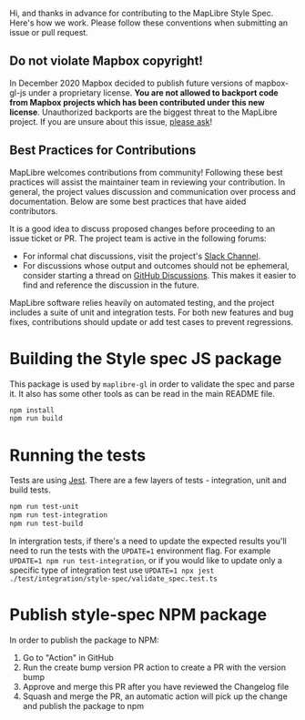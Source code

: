 Hi, and thanks in advance for contributing to the MapLibre Style Spec. Here's how we work. Please follow these conventions when submitting an issue or pull request.

## Do not violate Mapbox copyright!

In December 2020 Mapbox decided to publish future versions of mapbox-gl-js under a proprietary license. **You are not allowed to backport code from Mapbox projects which has been contributed under this new license**. Unauthorized backports are the biggest threat to the MapLibre project. If you are unsure about this issue, [please ask](https://github.com/maplibre/maplibre-style-spec/discussions)!

## Best Practices for Contributions

MapLibre welcomes contributions from community! Following these best practices will assist the maintainer team in reviewing your contribution. In general, the project values discussion and communication over process and documentation. Below are some best practices that have aided contributors.

It is a good idea to discuss proposed changes before proceeding to an issue ticket or PR. The project team is active in the following forums:

* For informal chat discussions, visit the project's [Slack Channel](https://osmus.slack.com/archives/C01G3D28DAB).
* For discussions whose output and outcomes should not be ephemeral, consider starting a thread on [GitHub Discussions](https://github.com/maplibre/maplibre-style-spec/discussions). This makes it easier to find and reference the discussion in the future.

MapLibre software relies heavily on automated testing, and the project includes a suite of unit and integration tests. For both new features and bug fixes, contributions should update or add test cases to prevent regressions.

# Building the Style spec JS package

This package is used by `maplibre-gl` in order to validate the spec and parse it.
It also has some other tools as can be read in the main README file.

```bash
npm install
npm run build
```

# Running the tests

Tests are using [Jest](https://jestjs.io/).
There are a few layers of tests - integration, unit and build tests.

```bash
npm run test-unit
npm run test-integration
npm run test-build
```

In intergration tests, if there's a need to update the expected results you'll need to run the tests with the `UPDATE=1` environment flag. 
For example `UPDATE=1 npm run test-integration`, or if you would like to update only a specific type of integration test use `UPDATE=1 npx jest ./test/integration/style-spec/validate_spec.test.ts`

# Publish style-spec NPM package
In order to publish the package to NPM:
1. Go to "Action" in GitHub
2. Run the create bump version PR action to create a PR with the version bump
3. Approve and merge this PR after you have reviewed the Changelog file
4. Squash and merge the PR, an automatic action will pick up the change and publish the package to npm
